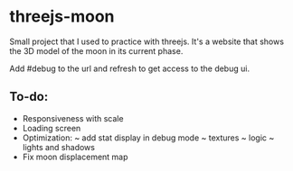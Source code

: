 # threejs-moon
Small project that I used to practice with threejs. It's a website that shows the 3D model of the moon in its current phase.

Add #debug to the url and refresh to get access to the debug ui.


## To-do:
- Responsiveness with scale
- Loading screen
- Optimization:
    ~ add stat display in debug mode
    ~ textures
    ~ logic
    ~ lights and shadows
- Fix moon displacement map